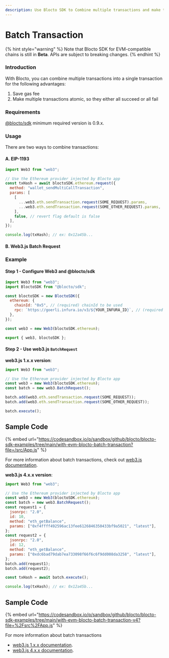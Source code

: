 ```yaml
---
description: Use Blocto SDK to Combine multiple transactions and make them atomic
---
```


# Batch Transaction

{% hint style="warning" %}
Note that Blocto SDK for EVM-compatible chains is still in **Beta**. APIs are subject to breaking changes.
{% endhint %}

### Introduction

With Blocto, you can combine multiple transactions into a single transaction for the following advantages:

1. Save gas fee
2. Make multiple transactions atomic, so they either all succeed or all fail

### Requirements

[@blocto/sdk](https://www.npmjs.com/package/@blocto/sdk) minimum required version is 0.9.x.

### Usage

There are two ways to combine transactions:

#### A. EIP-1193

```javascript
import Web3 from "web3";

// Use the Ethereum provider injected by Blocto app
const txHash = await bloctoSDK.ethereum.request({
  method: "wallet_sendMultiCallTransaction",
  params: [
    [
      ...web3.eth.sendTransaction.request(SOME_REQUEST).params,
      ...web3.eth.sendTransaction.request(SOME_OTHER_REQUEST).params,
    ],
    false, // revert flag default is false
  ],
});

console.log(txHash); // ex: 0x12a45b...
```

#### B. Web3.js Batch Request

### Example

#### Step 1 - Configure Web3 and @blocto/sdk

```javascript
import Web3 from "web3";
import BloctoSDK from "@blocto/sdk";

const bloctoSDK = new BloctoSDK({
  ethereum: {
    chainId: "0x5", // (required) chainId to be used
    rpc: `https://goerli.infura.io/v3/${YOUR_INFURA_ID}`, // (required for Ethereum) JSON RPC endpoint
  },
});

const web3 = new Web3(bloctoSDK.ethereum);

export { web3, bloctoSDK };
```

#### Step 2 - Use web3.js `BatchRequest`

**web3.js 1.x.x version**:

```javascript
import Web3 from "web3";

// Use the Ethereum provider injected by Blocto app
const web3 = new Web3(bloctoSDK.ethereum);
const batch = new web3.BatchRequest();

batch.add(web3.eth.sendTransaction.request(SOME_REQUEST));
batch.add(web3.eth.sendTransaction.request(SOME_OTHER_REQUEST));

batch.execute();
```

## Sample Code

{% embed url="https://codesandbox.io/p/sandbox/github/blocto/blocto-sdk-examples/tree/main/with-evm-blocto-batch-transaction?file=/src/App.js" %}

For more information about batch transactions, check out [web3.js documentation](https://web3js.readthedocs.io/en/v1.2.0/web3-eth.html#batchrequest).

**web3.js 4.x.x version**:

```javascript
import Web3 from "web3";

// Use the Ethereum provider injected by Blocto app
const web3 = new Web3(bloctoSDK.ethereum);
const batch = new web3.BatchRequest();
const request1 = {
  jsonrpc: "2.0",
  id: 10,
  method: "eth_getBalance",
  params: ["0xf4ffff492596ac13fee6126846350433bf9a5021", "latest"],
};
const request2 = {
  jsonrpc: "2.0",
  id: 12,
  method: "eth_getBalance",
  params: ["0xdc6bad79dab7ea733098f66f6c6f9dd008da3258", "latest"],
};
batch.add(request1);
batch.add(request2);

const txHash = await batch.execute();

console.log(txHash); // ex: 0x12a45b...
```

## Sample Code

{% embed url="https://codesandbox.io/p/sandbox/github/blocto/blocto-sdk-examples/tree/main/with-evm-blocto-batch-transaction-v4?file=%2Fsrc%2FApp.js" %}

For more information about batch transactions

- [web3.js 1.x.x documentation](https://web3js.readthedocs.io/en/v1.2.0/web3-eth.html#batchrequest).
- [web3.js 4.x.x documentation](https://docs.web3js.org/guides/web3_upgrade_guide/x/#web3-batchrequest).
